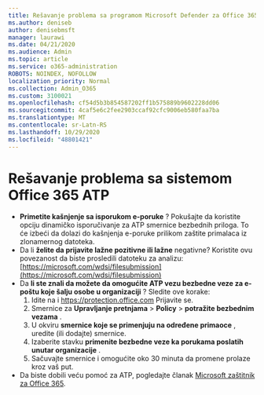 ```yaml
---
title: Rešavanje problema sa programom Microsoft Defender za Office 365 (ATP)
ms.author: deniseb
author: denisebmsft
manager: laurawi
ms.date: 04/21/2020
ms.audience: Admin
ms.topic: article
ms.service: o365-administration
ROBOTS: NOINDEX, NOFOLLOW
localization_priority: Normal
ms.collection: Admin_O365
ms.custom: 3100021
ms.openlocfilehash: cf54d5b3b854587202ff1b575889b9602228dd06
ms.sourcegitcommit: 4caf5e6c2fee2903ccaf92cfc9006eb580faa7ba
ms.translationtype: MT
ms.contentlocale: sr-Latn-RS
ms.lasthandoff: 10/29/2020
ms.locfileid: "48801421"
---
```

# <a name="troubleshoot-issues-with-office-365-atp"></a>Rešavanje problema sa sistemom Office 365 ATP

- **Primetite kašnjenje sa isporukom e-poruke** ? Pokušajte da koristite opciju dinamičko isporučivanje za ATP smernice bezbednih priloga. To će izbeći da dolazi do kašnjenja e-poruke prilikom zaštite primalaca iz zlonamernog datoteka.
- Da li **želite da prijavite lažne pozitivne ili lažne** negativne? Koristite ovu povezanost da biste prosledili datoteku za analizu: [https://microsoft.com/wdsi/filesubmission](https://microsoft.com/wdsi/filesubmission)
- Da **li ste znali da možete da omogućite ATP vezu bezbedne veze za e-poštu koje šalju osobe u organizaciji** ? Sledite ove korake:
    1. Idite na i https://protection.office.com Prijavite se.
    2. Smernice za **Upravljanje pretnjama**  >  **Policy**  >  **potražite bezbednim vezama** .
    3. U okviru **smernice koje se primenjuju na određene primaoce** , uredite (ili dodajte) smernice.
    4. Izaberite stavku **primenite bezbedne veze ka porukama poslatih unutar organizacije** .
    5. Sačuvajte smernice i omogućite oko 30 minuta da promene prolaze kroz vaš put.
- Da biste dobili veću pomoć za ATP, pogledajte članak [Microsoft zaštitnik za Office 365](https://docs.microsoft.com/microsoft-365/security/office-365-security/office-365-atp).